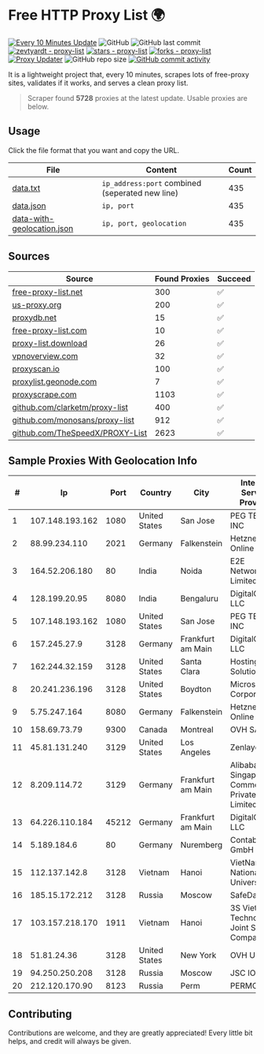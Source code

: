 
# Free HTTP Proxy List 🌍

[![Every 10 Minutes Update](https://github.com/mertguvencli/http-proxy-list/actions/workflows/main.yml/badge.svg?branch=main)](https://github.com/mertguvencli/http-proxy-list/actions/workflows/main.yml)
![GitHub](https://img.shields.io/github/license/mertguvencli/http-proxy-list)
![GitHub last commit](https://img.shields.io/github/last-commit/mertguvencli/http-proxy-list)
[![zevtyardt - proxy-list](https://img.shields.io/static/v1?label=zevtyardt&message=proxy-list&color=blue&logo=github)](https://github.com/zevtyardt/proxy-list "Go to GitHub repo")
[![stars - proxy-list](https://img.shields.io/github/stars/zevtyardt/proxy-list?style=social)](https://github.com/zevtyardt/proxy-list)
[![forks - proxy-list](https://img.shields.io/github/forks/zevtyardt/proxy-list?style=social)](https://github.com/zevtyardt/proxy-list)
[![Proxy Updater](https://github.com/zevtyardt/proxy-list/workflows/Proxy%20Updater/badge.svg)](https://github.com/zevtyardt/proxy-list/actions?query=workflow:"Proxy+Updater")
![GitHub repo size](https://img.shields.io/github/repo-size/zevtyardt/proxy-list)
[![GitHub commit activity](https://img.shields.io/github/commit-activity/m/zevtyardt/proxy-list?logo=commits)](https://github.com/zevtyardt/proxy-list/commits/main)

It is a lightweight project that, every 10 minutes, scrapes lots of free-proxy sites, validates if it works, and serves a clean proxy list.

> Scraper found **5728** proxies at the latest update. Usable proxies are below.

## Usage

Click the file format that you want and copy the URL.

|File|Content|Count|
|----|-------|-----|
|[data.txt](https://raw.githubusercontent.com/mertguvencli/http-proxy-list/main/proxy-list/data.txt)|`ip_address:port` combined (seperated new line)|435|
|[data.json](https://raw.githubusercontent.com/mertguvencli/http-proxy-list/main/proxy-list/data.json)|`ip, port`|435|
|[data-with-geolocation.json](https://raw.githubusercontent.com/mertguvencli/http-proxy-list/main/proxy-list/data-with-geolocation.json)|`ip, port, geolocation`|435|

## Sources

|Source|Found Proxies|Succeed|
|------|-------------|-------|
|[free-proxy-list.net](https://free-proxy-list.net)|300|✅|
|[us-proxy.org](https://www.us-proxy.org)|200|✅|
|[proxydb.net](http://proxydb.net)|15|✅|
|[free-proxy-list.com](https://free-proxy-list.com/?page=&port=&type%5B%5D=http&type%5B%5D=https&up_time=0&search=Search)|10|✅|
|[proxy-list.download](https://www.proxy-list.download/HTTP)|26|✅|
|[vpnoverview.com](https://vpnoverview.com/privacy/anonymous-browsing/free-proxy-servers)|32|✅|
|[proxyscan.io](https://www.proxyscan.io)|100|✅|
|[proxylist.geonode.com](https://proxylist.geonode.com/api/proxy-list?limit=300&page=1&sort_by=lastChecked&sort_type=desc&protocols=http,https)|7|✅|
|[proxyscrape.com](https://api.proxyscrape.com/v2/?request=displayproxies&protocol=http&timeout=10000&country=all&ssl=all&anonymity=all)|1103|✅|
|[github.com/clarketm/proxy-list](https://raw.githubusercontent.com/clarketm/proxy-list/master/proxy-list-raw.txt)|400|✅|
|[github.com/monosans/proxy-list](https://raw.githubusercontent.com/monosans/proxy-list/main/proxies/http.txt)|912|✅|
|[github.com/TheSpeedX/PROXY-List](https://raw.githubusercontent.com/TheSpeedX/PROXY-List/master/http.txt)|2623|✅|


## Sample Proxies With Geolocation Info

|#|Ip|Port|Country|City|Internet Service Provider|
|-|--|----|-------|----|-------------------------|
|1|107.148.193.162|1080|United States|San Jose|PEG TECH INC|
|2|88.99.234.110|2021|Germany|Falkenstein|Hetzner Online GmbH|
|3|164.52.206.180|80|India|Noida|E2E Networks Limited|
|4|128.199.20.95|8080|India|Bengaluru|DigitalOcean, LLC|
|5|107.148.193.162|1080|United States|San Jose|PEG TECH INC|
|6|157.245.27.9|3128|Germany|Frankfurt am Main|DigitalOcean, LLC|
|7|162.244.32.159|3128|United States|Santa Clara|Hosting Solution Ltd.|
|8|20.241.236.196|3128|United States|Boydton|Microsoft Corporation|
|9|5.75.247.164|8080|Germany|Falkenstein|Hetzner Online GmbH|
|10|158.69.73.79|9300|Canada|Montreal|OVH SAS|
|11|45.81.131.240|3129|United States|Los Angeles|Zenlayer Inc|
|12|8.209.114.72|3129|Germany|Frankfurt am Main|Alibaba.com Singapore E-Commerce Private Limited|
|13|64.226.110.184|45212|Germany|Frankfurt am Main|DigitalOcean, LLC|
|14|5.189.184.6|80|Germany|Nuremberg|Contabo GmbH|
|15|112.137.142.8|3128|Vietnam|Hanoi|VietNam National University|
|16|185.15.172.212|3128|Russia|Moscow|SafeData LLC|
|17|103.157.218.170|1911|Vietnam|Hanoi|3S Viet Nam Technology Joint Stock Company|
|18|51.81.24.36|3128|United States|New York|OVH US LLC|
|19|94.250.250.208|3128|Russia|Moscow|JSC IOT|
|20|212.120.170.90|8123|Russia|Perm|PERMONLINE|



## Contributing

Contributions are welcome, and they are greatly appreciated! Every
little bit helps, and credit will always be given.

